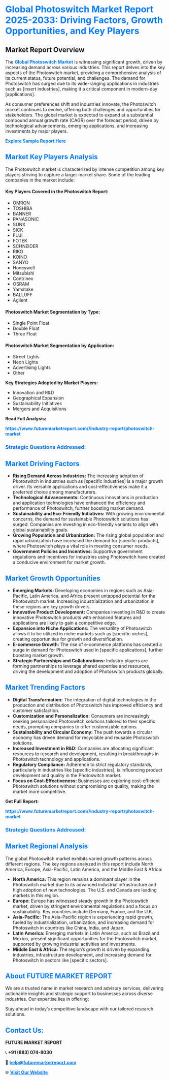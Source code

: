 <h1 style="color: #007BFF;">Global Photoswitch Market Report 2025-2033: Driving Factors, Growth Opportunities, and Key Players</h1>

<section id="overview">
<h2>Market Report Overview</h2>
<p>The <a href="https://www.futuremarketreport.com//industry-report/photoswitch-market" style="color: #007BFF; text-decoration: none;"><strong>Global Photoswitch Market</strong></a> is witnessing significant growth, driven by increasing demand across various industries. This report delves into the key aspects of the Photoswitch market, providing a comprehensive analysis of its current status, future potential, and challenges. The demand for Photoswitch has surged due to its wide-ranging applications in industries such as [insert industries], making it a critical component in modern-day [applications].</p>
<p>As consumer preferences shift and industries innovate, the Photoswitch market continues to evolve, offering both challenges and opportunities for stakeholders. The global market is expected to expand at a substantial compound annual growth rate (CAGR) over the forecast period, driven by technological advancements, emerging applications, and increasing investments by major players.</p>
</section>

<section id="overview">
<p><a href="https://www.futuremarketreport.com//request-sample/reportId=82415" style="color: #007BFF; text-decoration: none;"><strong>Explore Sample Report Here</strong></a></p>
</section>

<section id="key-players">
<h2 style="color: #007BFF;">Market Key Players Analysis</h2>
<p>The Photoswitch market is characterized by intense competition among key players striving to capture a larger market share. Some of the leading companies in the market include:</p>
<h4>Key Players Covered in the Photoswitch Report:</h4>
<ul><li>OMRON</li><li>TOSHIBA</li><li>BANNER</li><li>PANASONIC</li><li>SUNX</li><li>SICK</li><li>FUJI</li><li>FOTEK</li><li>SCHNEIDER</li><li>RIKO</li><li>KOINO</li><li>SANYO</li><li>Honeywell</li><li>Mitsubishi</li><li>Contrinex</li><li>OSRAM</li><li>Yamatake</li><li>BALLUFF</li><li>Agilent</li></ul>
<h4>Photoswitch Market Segmentation by Type:</h4>
<ul><li>Single Point Float</li><li>Double Float</li><li>Three Float</li></ul>

<h4>Photoswitch Market Segmentation by Application:</h4>
<ul><li>Street Lights</li><li>Neon Lights</li><li>Advertising Lights</li><li>Other</li></ul>
<p><strong>Key Strategies Adopted by Market Players:</strong></p>
<ul>
<li>Innovation and R&D</li>
<li>Geographical Expansion</li>
<li>Sustainability Initiatives</li>
<li>Mergers and Acquisitions</li>
</ul>
</section>

<section>
<p><strong>Read Full Analysis: </strong></p><a href="https://www.futuremarketreport.com//industry-report/photoswitch-market" style="color: #007BFF; text-decoration: none;"><strong>https://www.futuremarketreport.com//industry-report/photoswitch-market</strong></a>
<h3 style="color: #007BFF;">Strategic Questions Addressed:</h3>
</section>

<section id="driving-factors">
<h2 style="color: #007BFF;">Market Driving Factors</h2>
<ul>
<li><strong>Rising Demand Across Industries:</strong> The increasing adoption of Photoswitch in industries such as [specific industries] is a major growth driver. Its versatile applications and cost-effectiveness make it a preferred choice among manufacturers.</li>
<li><strong>Technological Advancements:</strong> Continuous innovations in production and application technologies have enhanced the efficiency and performance of Photoswitch, further boosting market demand.</li>
<li><strong>Sustainability and Eco-Friendly Initiatives:</strong> With growing environmental concerns, the demand for sustainable Photoswitch solutions has surged. Companies are investing in eco-friendly variants to align with global sustainability goals.</li>
<li><strong>Growing Population and Urbanization:</strong> The rising global population and rapid urbanization have increased the demand for [specific products], where Photoswitch plays a vital role in meeting consumer needs.</li>
<li><strong>Government Policies and Incentives:</strong> Supportive government regulations and incentives for industries using Photoswitch have created a conducive environment for market growth.</li>
</ul>
</section>

<section id="growth-opportunities">
<h2 style="color: #007BFF;">Market Growth Opportunities</h2>
<ul>
<li><strong>Emerging Markets:</strong> Developing economies in regions such as Asia-Pacific, Latin America, and Africa present untapped potential for the Photoswitch market. Increasing industrialization and urbanization in these regions are key growth drivers.</li>
<li><strong>Innovative Product Development:</strong> Companies investing in R&D to create innovative Photoswitch products with enhanced features and applications are likely to gain a competitive edge.</li>
<li><strong>Expansion into Niche Applications:</strong> The versatility of Photoswitch allows it to be utilized in niche markets such as [specific niches], creating opportunities for growth and diversification.</li>
<li><strong>E-commerce Growth:</strong> The rise of e-commerce platforms has created a surge in demand for Photoswitch used in [specific applications], further boosting market growth.</li>
<li><strong>Strategic Partnerships and Collaborations:</strong> Industry players are forming partnerships to leverage shared expertise and resources, driving the development and adoption of Photoswitch products globally.</li>
</ul>
</section>

<section id="trending-factors">
<h2 style="color: #007BFF;">Market Trending Factors</h2>
<ul>
<li><strong>Digital Transformation:</strong> The integration of digital technologies in the production and distribution of Photoswitch has improved efficiency and customer satisfaction.</li>
<li><strong>Customization and Personalization:</strong> Consumers are increasingly seeking personalized Photoswitch solutions tailored to their specific needs, prompting companies to offer customizable options.</li>
<li><strong>Sustainability and Circular Economy:</strong> The push towards a circular economy has driven demand for recyclable and reusable Photoswitch solutions.</li>
<li><strong>Increased Investment in R&D:</strong> Companies are allocating significant resources to research and development, resulting in breakthroughs in Photoswitch technology and applications.</li>
<li><strong>Regulatory Compliance:</strong> Adherence to strict regulatory standards, particularly in industries like [specific industries], is influencing product development and quality in the Photoswitch market.</li>
<li><strong>Focus on Cost-Effectiveness:</strong> Businesses are exploring cost-efficient Photoswitch solutions without compromising on quality, making the market more competitive.</li>
</ul>
</section>

<section>
<p><strong>Get Full Report: </strong></p><a href="https://www.futuremarketreport.com//industry-report/photoswitch-market" style="color: #007BFF; text-decoration: none;"><strong>https://www.futuremarketreport.com//industry-report/photoswitch-market</strong></a>
<h3 style="color: #007BFF;">Strategic Questions Addressed:</h3>
</section>


<section id="regional-analysis">
<h2 style="color: #007BFF;">Market Regional Analysis</h2>
<p>The global Photoswitch market exhibits varied growth patterns across different regions. The key regions analyzed in this report include North America, Europe, Asia-Pacific, Latin America, and the Middle East & Africa:</p>
<ul>
<li><strong>North America:</strong> This region remains a dominant player in the Photoswitch market due to its advanced industrial infrastructure and high adoption of new technologies. The U.S. and Canada are leading markets in this region.</li>
<li><strong>Europe:</strong> Europe has witnessed steady growth in the Photoswitch market, driven by stringent environmental regulations and a focus on sustainability. Key countries include Germany, France, and the U.K.</li>
<li><strong>Asia-Pacific:</strong> The Asia-Pacific region is experiencing rapid growth, fueled by industrialization, urbanization, and increasing demand for Photoswitch in countries like China, India, and Japan.</li>
<li><strong>Latin America:</strong> Emerging markets in Latin America, such as Brazil and Mexico, present significant opportunities for the Photoswitch market, supported by growing industrial activities and investments.</li>
<li><strong>Middle East & Africa:</strong> The region’s growth is driven by expanding industries, infrastructure development, and increasing demand for Photoswitch in sectors like [specific sectors].</li>
</ul>
</section>

<footer>
<h2 style="color: #007BFF;">About FUTURE MARKET REPORT</h2>
<p>We are a trusted name in market research and advisory services, delivering actionable insights and strategic support to businesses across diverse industries. Our expertise lies in offering:</p>

<p>Stay ahead in today’s competitive landscape with our tailored research solutions.</p>

<h2 style="color: #007BFF;">Contact Us:</h2>
<p><strong>FUTURE MARKET REPORT</strong></p>
<p>📞 <strong>+91 (883) 074-8030</strong></p>
<p>📧 <strong><a href="mailto:help@futuremarketreport.com" style="color: #007BFF;">help@futuremarketreport.com</a></strong></p>
<p>🌐 <strong><a href="https://www.futuremarketreport.com/" style="color: #007BFF;">Visit Our Website</a></strong></p>
</footer>